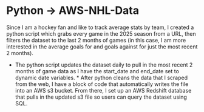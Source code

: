 # Python -> AWS-NHL-Data
Since I am a hockey fan and like to track average stats by team, 
I created a python script which grabs every game in the 2025 season from a URL, 
then filters the dataset to the last 2 months of games (in this case, I am more interested in the average goals for and goals against for just the most recent 2 months).

* The python script updates the dataset daily to pull in the most recent 2 months of game data as I have the start_date and end_date set to dynamic date variables. *
After python cleans the data that I scraped from the web, I have a block of code that automatically writes the file into an AWS s3 bucket.
From there, I set up an AWS Redshift database that pulls in the updated s3 file so users can query the dataset using SQL.

